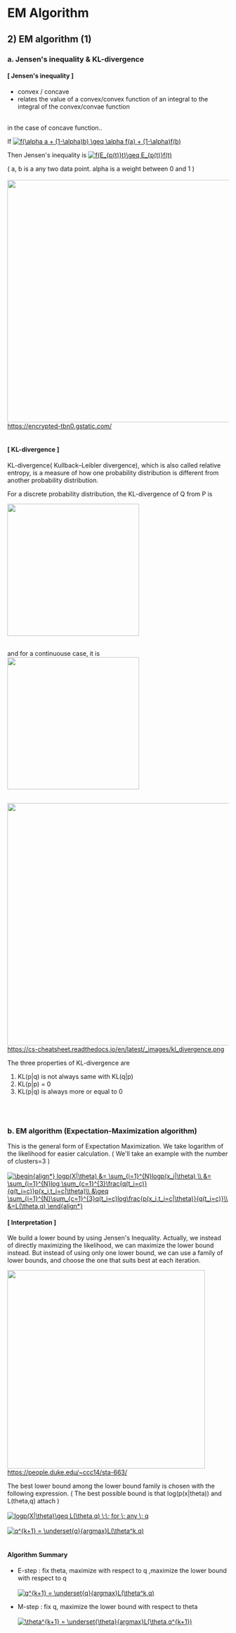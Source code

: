 # EM Algorithm 
## 2) EM algorithm (1)

### a. Jensen's inequality & KL-divergence
#### [ Jensen's inequality ]
- convex / concave
- relates the value of a convex/convex function of an integral to the integral of the convex/convae function
</br>
in the case of concave function..
</br>

If <a href="https://www.codecogs.com/eqnedit.php?latex=f(\alpha&space;a&space;&plus;&space;(1-\alpha)b)&space;\geq&space;\alpha&space;f(a)&space;&plus;&space;(1-\alpha)f(b)" target="_blank"><img src="https://latex.codecogs.com/gif.latex?f(\alpha&space;a&space;&plus;&space;(1-\alpha)b)&space;\geq&space;\alpha&space;f(a)&space;&plus;&space;(1-\alpha)f(b)" title="f(\alpha a + (1-\alpha)b) \geq \alpha f(a) + (1-\alpha)f(b)" /></a>
</br>

Then Jensen's inequality is <a href="https://www.codecogs.com/eqnedit.php?latex=f(E_{p(t)}t)\geq&space;E_{p(t)}f(t)" target="_blank"><img src="https://latex.codecogs.com/gif.latex?f(E_{p(t)}t)\geq&space;E_{p(t)}f(t)" title="f(E_{p(t)}t)\geq E_{p(t)}f(t)" /></a>
</br>

( a, b is a any two data point. alpha is a weight between 0 and 1 )
</br>
</br>
<img src="https://encrypted-tbn0.gstatic.com/images?q=tbn%3AANd9GcSjRIhCTLP24BF3xD5LKRsG5Lff15ue6KjtU9gA0cSEhJTYTlQV" width="550" /> </br>
https://encrypted-tbn0.gstatic.com/
</br>
</br>

#### [ KL-divergence ]
 KL-divergence( Kullback–Leibler divergence), which is also called relative entropy, is a measure of how one probability distribution is different from another probability distribution. 
</br>

For a discrete probability distribution, the KL-divergence of Q from P is
</br>

<img src="https://wikimedia.org/api/rest_v1/media/math/render/svg/4958785faae58310ca5ab69de1310e3aafd12b32" width="300" /> </br>
</br>

and for a continuouse case, it is
</br>
<img src="https://wikimedia.org/api/rest_v1/media/math/render/svg/756dd25036c5da76a59e58a001f3196e059f537d" width="300" /> </br>
</br>

<img src="https://cs-cheatsheet.readthedocs.io/en/latest/_images/kl_divergence.png" width="550" /> </br>
https://cs-cheatsheet.readthedocs.io/en/latest/_images/kl_divergence.png
</br>

The three properties of KL-divergence are
</br>
1. KL(p|q) is not always same with KL(q|p)
2. KL(p|p) = 0
3. KL(p|q) is always more or equal to 0
</br>
</br>

### b. EM algorithm (Expectation-Maximization algorithm)
This is the general form of Expectation Maximization. We take logarithm of the likelihood for easier calculation. ( We'll take an example with the number of clusters=3 )
</br>
</br>
<a href="https://www.codecogs.com/eqnedit.php?latex=\begin{align*}&space;logp(X|\theta)&space;&=&space;\sum_{i=1}^{N}logp(x_i|\theta)&space;\\&space;&=&space;\sum_{i=1}^{N}log&space;\sum_{c=1}^{3}\frac{q(t_i=c)}{q(t_i=c)}p(x_i,t_i=c|\theta)\\&space;&\geq&space;\sum_{i=1}^{N}\sum_{c=1}^{3}q(t_i=c)log\frac{p(x_i,t_i=c|\theta)}{q(t_i=c)}\\&space;&=L(\theta,q)&space;\end{align*}" target="_blank"><img src="https://latex.codecogs.com/gif.latex?\begin{align*}&space;logp(X|\theta)&space;&=&space;\sum_{i=1}^{N}logp(x_i|\theta)&space;\\&space;&=&space;\sum_{i=1}^{N}log&space;\sum_{c=1}^{3}\frac{q(t_i=c)}{q(t_i=c)}p(x_i,t_i=c|\theta)\\&space;&\geq&space;\sum_{i=1}^{N}\sum_{c=1}^{3}q(t_i=c)log\frac{p(x_i,t_i=c|\theta)}{q(t_i=c)}\\&space;&=L(\theta,q)&space;\end{align*}" title="\begin{align*} logp(X|\theta) &= \sum_{i=1}^{N}logp(x_i|\theta) \\ &= \sum_{i=1}^{N}log \sum_{c=1}^{3}\frac{q(t_i=c)}{q(t_i=c)}p(x_i,t_i=c|\theta)\\ &\geq \sum_{i=1}^{N}\sum_{c=1}^{3}q(t_i=c)log\frac{p(x_i,t_i=c|\theta)}{q(t_i=c)}\\ &=L(\theta,q) \end{align*}" /></a>
</br>

#### [ Interpretation ]
We build a lower bound by using Jensen's Inequality. Actually, we instead of directly maximizing the likelihood, we can maximize the lower bound instead. But instead of using only one lower bound, we can use a family of lower bounds, and choose the one that suits best at each iteration. 
</br>

<img src="https://people.duke.edu/~ccc14/sta-663/_images/EMAlgorithm_19_0.png" width="450" /> </br>
https://people.duke.edu/~ccc14/sta-663/
</br>

The best lower bound among the lower bound family is chosen with the following expression. ( The best possible bound is that log(p(x|theta)) and L(theta,q) attach )
</br>
</br>
<a href="https://www.codecogs.com/eqnedit.php?latex=logp(X|\theta)\geq&space;L(\theta,q)&space;\;\;&space;for&space;\;&space;any&space;\;&space;q" target="_blank"><img src="https://latex.codecogs.com/gif.latex?logp(X|\theta)\geq&space;L(\theta,q)&space;\;\;&space;for&space;\;&space;any&space;\;&space;q" title="logp(X|\theta)\geq L(\theta,q) \;\; for \; any \; q" /></a>
</br>
</br>
<a href="https://www.codecogs.com/eqnedit.php?latex=q^{k&plus;1}&space;=&space;\underset{q}{argmax}L(\theta^k,q)" target="_blank"><img src="https://latex.codecogs.com/gif.latex?q^{k&plus;1}&space;=&space;\underset{q}{argmax}L(\theta^k,q)" title="q^{k+1} = \underset{q}{argmax}L(\theta^k,q)" /></a>
</br>
</br>
#### Algorithm Summary
- E-step : fix theta, maximize with respect to q ,maximize the lower bound with respect to q </br> </br>
<a href="https://www.codecogs.com/eqnedit.php?latex=q^{k&plus;1}&space;=&space;\underset{q}{argmax}L(\theta^k,q)" target="_blank"><img src="https://latex.codecogs.com/gif.latex?q^{k&plus;1}&space;=&space;\underset{q}{argmax}L(\theta^k,q)" title="q^{k+1} = \underset{q}{argmax}L(\theta^k,q)" /></a>

- M-step : fix q, maximize the lower bound with respect to theta </br> </br>
<a href="https://www.codecogs.com/eqnedit.php?latex=\theta^{k&plus;1}&space;=&space;\underset{\theta}{argmax}L(\theta,q^{k&plus;1})" target="_blank"><img src="https://latex.codecogs.com/gif.latex?\theta^{k&plus;1}&space;=&space;\underset{\theta}{argmax}L(\theta,q^{k&plus;1})" title="\theta^{k+1} = \underset{\theta}{argmax}L(\theta,q^{k+1})" /></a>
